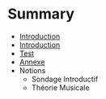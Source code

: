 # Summary

* [Introduction](README.md)
* [Introduction](chapter1.md)
* [Test](test.md)
* [Annexe](annexe.md)
* Notions
   * Sondage Introductif
   * Théorie Musicale

